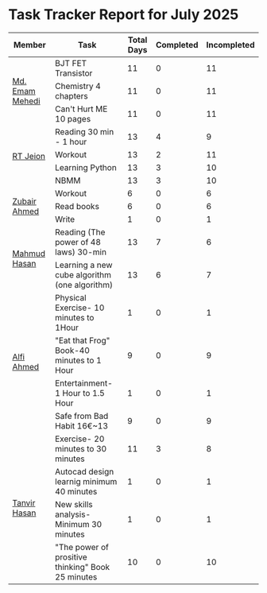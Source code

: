 # Task Tracker Report for July 2025


<table>
<thead>
<tr>
<th>Member</th>
<th>Task</th>
<th>Total Days</th>
<th>Completed</th>
<th>Incompleted</th>
</tr>
</thead>

<tbody>

<tr>
<td rowspan="3"><a href="https://github.com/mdemammehedi-159">Md. Emam Mehedi</a></td>
<td>BJT FET Transistor</td>
<td>11</td>
<td>0</td>
<td>11</td>
</tr>


<tr>
<td>Chemistry 4 chapters</td>
<td>11</td>
<td>0</td>
<td>11</td>
</tr>


<tr>
<td>Can't Hurt ME 10 pages</td>
<td>11</td>
<td>0</td>
<td>11</td>
</tr>


<tr>
<td rowspan="4"><a href="https://github.com/RT-Jeion">RT Jeion</a></td>
<td>Reading 30 min - 1 hour</td>
<td>13</td>
<td>4</td>
<td>9</td>
</tr>


<tr>
<td>Workout</td>
<td>13</td>
<td>2</td>
<td>11</td>
</tr>


<tr>
<td>Learning Python</td>
<td>13</td>
<td>3</td>
<td>10</td>
</tr>


<tr>
<td>NBMM</td>
<td>13</td>
<td>3</td>
<td>10</td>
</tr>


<tr>
<td rowspan="3"><a href="https://github.com/zubair-rex">Zubair Ahmed</a></td>
<td>Workout</td>
<td>6</td>
<td>0</td>
<td>6</td>
</tr>


<tr>
<td>Read books</td>
<td>6</td>
<td>0</td>
<td>6</td>
</tr>


<tr>
<td>Write</td>
<td>1</td>
<td>0</td>
<td>1</td>
</tr>


<tr>
<td rowspan="2"><a href="https://github.com/mahmud1223">Mahmud Hasan</a></td>
<td>Reading (The power of 48 laws) 30-min</td>
<td>13</td>
<td>7</td>
<td>6</td>
</tr>


<tr>
<td>Learning a new cube algorithm (one algorithm)</td>
<td>13</td>
<td>6</td>
<td>7</td>
</tr>


<tr>
<td rowspan="4"><a href="https://github.com/alfiahmed160">Alfi Ahmed</a></td>
<td>Physical Exercise- 10 minutes to 1Hour</td>
<td>1</td>
<td>0</td>
<td>1</td>
</tr>


<tr>
<td>"Eat that Frog" Book-40 minutes to 1 Hour</td>
<td>9</td>
<td>0</td>
<td>9</td>
</tr>


<tr>
<td>Entertainment- 1 Hour to 1.5 Hour</td>
<td>1</td>
<td>0</td>
<td>1</td>
</tr>


<tr>
<td>Safe from Bad Habit 16€~13</td>
<td>9</td>
<td>0</td>
<td>9</td>
</tr>


<tr>
<td rowspan="4"><a href="https://github.com/tanvir7hasan">Tanvir Hasan</a></td>
<td>Exercise- 20 minutes to 30 minutes</td>
<td>11</td>
<td>3</td>
<td>8</td>
</tr>


<tr>
<td>Autocad design learnig minimum 40 minutes</td>
<td>1</td>
<td>0</td>
<td>1</td>
</tr>


<tr>
<td>New skills analysis- Minimum 30 minutes</td>
<td>1</td>
<td>0</td>
<td>1</td>
</tr>


<tr>
<td>"The power of prositive thinking" Book 25 minutes</td>
<td>10</td>
<td>0</td>
<td>10</td>
</tr>


</tbody>
</table>
